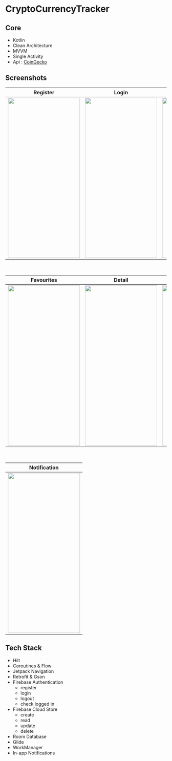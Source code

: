 # CryptoCurrencyTracker


## Core

- Kotlin 
- Clean Architecture
- MVVM
- Single Activity
- Api : [CoinGecko](https://www.coingecko.com/en/api/documentation)

## Screenshots

| Register | Login | Home |
| ------ | ---- | ------ |
|<img src="https://github.com/abdulkadirgun/CryptoCurrencyTracker/assets/88149786/ca30d1f1-4814-447d-b744-d89e2312c27e" width="225" height="500"/>|<img src="https://github.com/abdulkadirgun/CryptoCurrencyTracker/assets/88149786/6d183017-5fe4-4255-9d13-7136d4a75c91" width="225" height="500"/>|<img src="https://github.com/abdulkadirgun/CryptoCurrencyTracker/assets/88149786/082e5f5c-dda6-4e77-b258-71b3220ab32a" width="225" height="500"/>|

</br>

| Favourites | Detail | Search |
| --- | ------- | ------- |
|<img src="https://github.com/abdulkadirgun/CryptoCurrencyTracker/assets/88149786/2397b073-607f-46f1-a63f-321f1fca21a2" width="225" height="500"/>|<img src="https://github.com/abdulkadirgun/CryptoCurrencyTracker/assets/88149786/631ff5b9-480c-410b-a7c6-9ce37e490805" width="225" height="500"/>|<img src="https://github.com/abdulkadirgun/CryptoCurrencyTracker/assets/88149786/1aa87807-6880-4ed1-b346-6f6017212c3f" width="225" height="500"/>|

</br>

| Notification |
| ------------ |
|<img src="https://github.com/abdulkadirgun/CryptoCurrencyTracker/assets/88149786/0b3ed317-710c-47d9-84e7-be149b474e3d" width="225" height="500"/>|


## Tech Stack
- Hilt
- Coroutines & Flow
- Jetpack Navigation
- Retrofit & Gson
- Firebase Authentication
  - register
  - login
  - logout
  - check logged in
- Firebase Cloud Store
  - create
  - read
  - update
  - delete
- Room Database
- Glide
- WorkManager
- In-app Notifications

